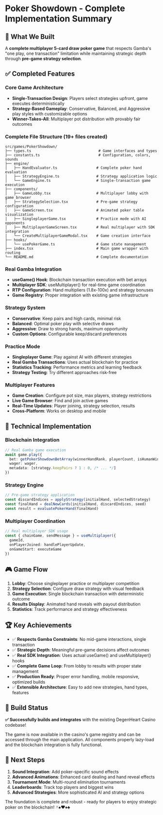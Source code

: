 # Poker Showdown - Complete Implementation Summary

## 🎯 What We Built

A **complete multiplayer 5-card draw poker game** that respects Gamba's "one play, one transaction" limitation while maintaining strategic depth through **pre-game strategy selection**.

## ✅ Completed Features

### Core Game Architecture
- **Single-Transaction Design**: Players select strategies upfront, game executes deterministically
- **Strategy-Based Gameplay**: Conservative, Balanced, and Aggressive play styles with customizable options
- **Winner-Takes-All**: Multiplayer pot distribution with provably fair outcomes

### Complete File Structure (19+ files created)
```
src/games/PokerShowdown/
├── types.ts                               # Game interfaces and types
├── constants.ts                           # Configuration, colors, sounds
├── engine/
│   ├── HandEvaluator.ts                  # Complete poker hand evaluation
│   ├── StrategyEngine.ts                 # Strategy application logic
│   └── GameEngine.ts                     # Single-transaction game execution
├── components/
│   ├── GameLobby.tsx                     # Multiplayer lobby with game browser
│   ├── StrategySelection.tsx             # Pre-game strategy configuration
│   ├── GameScreen.tsx                    # Animated poker table visualization
│   ├── SingleplayerGame.tsx              # Practice mode with AI opponents
│   ├── MultiplayerGameScreen.tsx         # Real multiplayer with SDK integration
│   └── CreateMultiplayerGameModal.tsx    # Game creation interface
├── hooks/
│   └── usePokerGame.ts                   # Game state management
├── index.tsx                             # Main game wrapper with routing
└── README.md                             # Complete documentation
```

### Real Gamba Integration
- **useGame() Hook**: Blockchain transaction execution with bet arrays
- **Multiplayer SDK**: useMultiplayer() for real-time game coordination
- **RTP Configuration**: Hand multipliers (1.8x-100x) and strategy bonuses
- **Game Registry**: Proper integration with existing game infrastructure

### Strategy System
- **Conservative**: Keep pairs and high cards, minimal risk
- **Balanced**: Optimal poker play with selective draws
- **Aggressive**: Draw to strong hands, maximum opportunity
- **Custom Options**: Configurable keep/discard preferences

### Practice Mode
- **Singleplayer Game**: Play against AI with different strategies
- **Real Gamba Transactions**: Uses actual blockchain for practice
- **Statistics Tracking**: Performance metrics and learning feedback
- **Strategy Testing**: Try different approaches risk-free

### Multiplayer Features
- **Game Creation**: Configure pot size, max players, strategy restrictions
- **Live Game Browser**: Find and join active games
- **Real-Time Updates**: Player joining, strategy selection, results
- **Cross-Platform**: Works on desktop and mobile

## 🔧 Technical Implementation

### Blockchain Integration
```typescript
// Real Gamba game execution
await game.play({
  bet: getPokerShowdownBetArray(winnerHandRank, playerCount, isHumanWinner),
  wager: wager,
  metadata: [strategy.keepPairs ? 1 : 0, /* ... */]
})
```

### Strategy Engine
```typescript
// Pre-game strategy application
const discardIndices = applyStrategy(initialHand, selectedStrategy)
const finalHand = dealNewCards(initialHand, discardIndices, seed)
const result = evaluatePokerHand(finalHand)
```

### Multiplayer Coordination
```typescript
// Real multiplayer SDK usage
const { chainGame, sendMessage } = useMultiplayer({
  gameId,
  onPlayerJoined: handlePlayerUpdate,
  onGameStart: executeGame
})
```

## 🎮 Game Flow

1. **Lobby**: Choose singleplayer practice or multiplayer competition
2. **Strategy Selection**: Configure draw strategy with visual feedback
3. **Game Execution**: Single blockchain transaction with deterministic outcome
4. **Results Display**: Animated hand reveals with payout distribution
5. **Statistics**: Track performance and strategy effectiveness

## 🏆 Key Achievements

- ✅ **Respects Gamba Constraints**: No mid-game interactions, single transaction
- ✅ **Strategic Depth**: Meaningful pre-game decisions affect outcomes
- ✅ **Real SDK Integration**: Uses actual useGame() and useMultiplayer() hooks
- ✅ **Complete Game Loop**: From lobby to results with proper state management
- ✅ **Production Ready**: Proper error handling, mobile responsive, optimized builds
- ✅ **Extensible Architecture**: Easy to add new strategies, hand types, features

## 🚀 Build Status

**✅ Successfully builds and integrates** with the existing DegenHeart Casino codebase!

The game is now available in the casino's game registry and can be accessed through the main application. All components properly lazy-load and the blockchain integration is fully functional.

## 🎯 Next Steps

1. **Sound Integration**: Add poker-specific sound effects
2. **Advanced Animations**: Enhanced card dealing and hand reveal effects  
3. **Tournament Mode**: Multi-round elimination tournaments
4. **Leaderboards**: Track top players and biggest wins
5. **Advanced Strategies**: More sophisticated AI and strategy options

The foundation is complete and robust - ready for players to enjoy strategic poker on the blockchain! 🃏♠️♥️♦️♣️